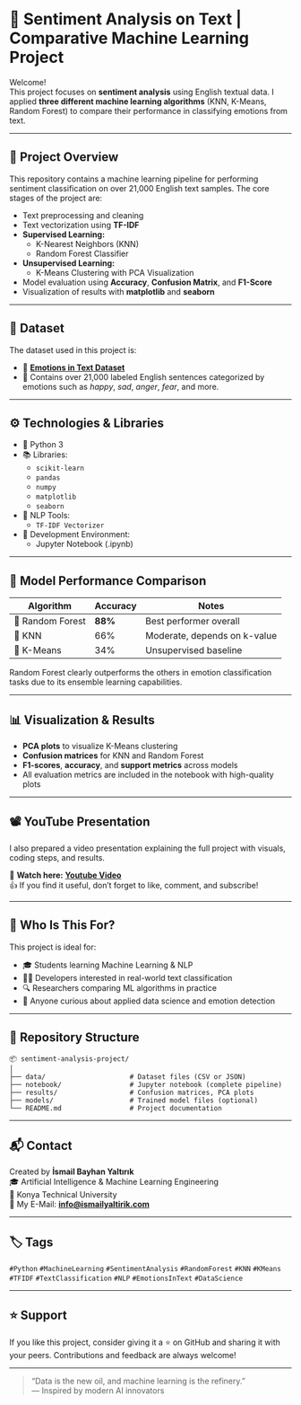 
# 🎯 Sentiment Analysis on Text | Comparative Machine Learning Project

Welcome!  
This project focuses on **sentiment analysis** using English textual data. I applied **three different machine learning algorithms** (KNN, K-Means, Random Forest) to compare their performance in classifying emotions from text.

---

## 📌 Project Overview

This repository contains a machine learning pipeline for performing sentiment classification on over 21,000 English text samples. The core stages of the project are:

- Text preprocessing and cleaning
- Text vectorization using **TF-IDF**
- **Supervised Learning:**  
  - K-Nearest Neighbors (KNN)  
  - Random Forest Classifier
- **Unsupervised Learning:**  
  - K-Means Clustering with PCA Visualization
- Model evaluation using **Accuracy**, **Confusion Matrix**, and **F1-Score**
- Visualization of results with **matplotlib** and **seaborn**

---

## 🧠 Dataset

The dataset used in this project is:
- 📂 **[Emotions in Text Dataset](https://www.kaggle.com/datasets/ishantjuyal/emotions-in-text)**
- 💬 Contains over 21,000 labeled English sentences categorized by emotions such as *happy*, *sad*, *anger*, *fear*, and more.

---

## ⚙️ Technologies & Libraries

- 🐍 Python 3
- 📚 Libraries:
  - `scikit-learn`
  - `pandas`
  - `numpy`
  - `matplotlib`
  - `seaborn`
- 🧠 NLP Tools:
  - `TF-IDF Vectorizer`
- 📝 Development Environment:
  - Jupyter Notebook (.ipynb)

---

## 🚀 Model Performance Comparison

| Algorithm        | Accuracy | Notes                            |
|------------------|----------|----------------------------------|
| 🎯 Random Forest | **88%**  | Best performer overall           |
| 📘 KNN           | 66%      | Moderate, depends on k-value     |
| 🔵 K-Means       | 34%      | Unsupervised baseline            |

Random Forest clearly outperforms the others in emotion classification tasks due to its ensemble learning capabilities.

---

## 📊 Visualization & Results

- **PCA plots** to visualize K-Means clustering
- **Confusion matrices** for KNN and Random Forest
- **F1-scores**, **accuracy**, and **support metrics** across models
- All evaluation metrics are included in the notebook with high-quality plots

---

## 📽️ YouTube Presentation

I also prepared a video presentation explaining the full project with visuals, coding steps, and results.

🔗 **Watch here:** **[Youtube Video](https://www.youtube.com/watch?v=55jTT_mmddo&t=2s)**  
👍 If you find it useful, don’t forget to like, comment, and subscribe!

---

## 💬 Who Is This For?

This project is ideal for:

- 🎓 Students learning Machine Learning & NLP  
- 🧑‍💻 Developers interested in real-world text classification  
- 🔍 Researchers comparing ML algorithms in practice  
- 🚀 Anyone curious about applied data science and emotion detection

---

## 📁 Repository Structure

```
📦 sentiment-analysis-project/
│
├── data/                     # Dataset files (CSV or JSON)
├── notebook/                 # Jupyter notebook (complete pipeline)
├── results/                  # Confusion matrices, PCA plots
├── models/                   # Trained model files (optional)
└── README.md                 # Project documentation
```

---

## 📬 Contact

Created by **İsmail Bayhan Yaltırık**  
🎓 Artificial Intelligence & Machine Learning Engineering  
🏫 Konya Technical University  
📧 My E-Mail: **info@ismailyaltirik.com**

---

## 🏷️ Tags

`#Python` `#MachineLearning` `#SentimentAnalysis` `#RandomForest` `#KNN` `#KMeans` `#TFIDF` `#TextClassification` `#NLP` `#EmotionsInText` `#DataScience`

---

## ⭐ Support

If you like this project, consider giving it a ⭐ on GitHub and sharing it with your peers. Contributions and feedback are always welcome!

---

> “Data is the new oil, and machine learning is the refinery.”  
> — Inspired by modern AI innovators
